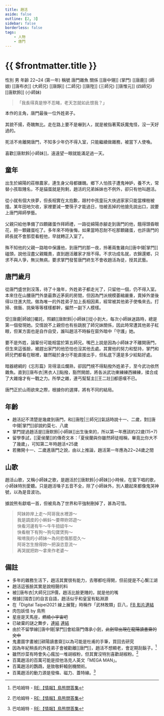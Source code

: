 ```yaml
---
title: 趙活
aside: false
outline: [2, 3]
sidebar: false
borderless: false
tags:
    - 人物
    - 唐門
---
```


# {{ $frontmatter.title }}

<ChTabs position="bottom">
    <ChTab title="趙活">
        <Ch
            src='/images/characters/player/normal.png' 
            position='right'/>
        <ChName nameZh='趙活' nameEn='Zhao Huo' position='right' />
        <ChTable>
            <ChTr>
                <ChTd isTitle=true>
                    性別
                </ChTd>
                <ChTd>
                    男
                </ChTd>
            </ChTr>
            <ChTr>
                <ChTd isTitle=true>
                    年齡
                </ChTd>
                <ChTd>
                    22~24 (第一年)
                </ChTd>
            </ChTr>
            <ChTr>
                <ChTd isTitle=true>
                    稱號
                </ChTd>
                <ChTd>
                    唐門雜魚
                </ChTd>
            </ChTr>
            <ChTr>
                <ChTd isTitle=true position='center'>
                    關係
                </ChTd>
            </ChTr>
            <ChTr>
                <ChTd position='center'>
                    [[唐中翎]] (掌門)
                </ChTd>
            </ChTr>
            <ChTr>
                <ChTd position='center'>
                    [[唐鹿]] (師娘)
                </ChTd>
            </ChTr>
            <ChTr>
                <ChTd position='center'>  
                    [[唐布衣]] (大師兄)
                </ChTd>
            </ChTr>
            <ChTr>
                <ChTd position='center'>  
                    [[唐錚]] (二師兄)
                </ChTd>
            </ChTr>
            <ChTr>
                <ChTd position='center'>  
                    [[唐陞]] (三師兄)
                </ChTd>
            </ChTr>
            <ChTr>
                <ChTd position='center'>  
                    [[唐惟元]] (四師兄)
                </ChTd>
            </ChTr>
            <ChTr>
                <ChTd position='center'>
                    [[唐默鈴]] (小師妹)
                </ChTd>
            </ChTr>
        </ChTable>
    </ChTab>
    <ChTab title="自戀">
        <Ch
            src='/images/characters/player/normal2.png' 
            position='right'/>
        <ChName nameZh='自戀' nameEn='Narcissist' position='right' />
    </ChTab>
    <ChTab title="生氣">
        <Ch
            src='/images/characters/player/angry2.png' 
            position='right'/>
        <ChName nameZh='生氣' nameEn='Angry' position='right' />
    </ChTab>
    <ChTab title="計畫通">
        <Ch
            src='/images/characters/player/gloomy2.png' 
            position='right'/>
        <ChName nameZh='計畫通' nameEn='As Planned' position='right' />
    </ChTab>
    <ChTab title="鼻青臉腫">
        <Ch
            src='/images/characters/player/hurt.png' 
            position='right'/>
        <ChName nameZh='鼻青臉腫' nameEn='Black and Blue' position='right' />
    </ChTab>
    <ChTab title="奄奄一息">
        <Ch
            src='/images/characters/player/hurt2.png' 
            position='right'/>
        <ChName nameZh='奄奄一息' nameEn='Dying' position='right' />
    </ChTab>
    <ChTab title="大笑">
        <Ch
            src='/images/characters/player/laugh2.png' 
            position='right'/>
        <ChName nameZh='大笑' nameEn='Laugh' position='right' />
    </ChTab>
    <ChTab title="緊張">
        <Ch
            src='/images/characters/player/nervous2.png' 
            position='right'/>
        <ChName nameZh='緊張' nameEn='Nervous' position='right' />
    </ChTab>
    <ChTab title="想入非非">
        <Ch
            src='/images/characters/player/revel.png' 
            position='right'/>
        <ChName nameZh='想入非非' nameEn='Revel' position='right' />
    </ChTab>
    <ChTab title="悲傷">
        <Ch
            src='/images/characters/player/sad1.png' 
            position='right'/>
        <ChName nameZh='悲傷' nameEn='Sad' position='right' />
    </ChTab>
    <ChTab title="驚嚇">
        <Ch
            src='/images/characters/player/shock.png' 
            position='right'/>
        <ChName nameZh='驚嚇' nameEn='Shock' position='right' />
    </ChTab>
    <ChTab title="使徒">
        <Ch
            src='/images/characters/player/special1.png' 
            position='right'/>
        <ChName nameZh='使徒' nameEn='Angel' position='right' />
    </ChTab>
    <ChTab title="城之內">
        <Ch
            src='/images/characters/player/suck1.png' 
            position='right'/>
        <ChName nameZh='城之內' nameEn='Jonouchi' position='right' />
    </ChTab>
    <ChTab title="舔刀">
        <Ch
            src='/images/characters/player/suck3.png' 
            position='right'/>
        <ChName nameZh='舔刀' nameEn='Lick Knife' position='right' />
    </ChTab>
    <ChTab title="趙傲天">
        <Ch
            src='/images/characters/player/normal3.png' 
            position='right'/>
        <ChName nameZh='趙傲天' nameEn='Zhao Proud Sky' position='right' />
    </ChTab>
    <ChTab title="百萬趙活">
        <Ch
            src='/images/characters/player/mega_player.png' 
            position='right'/>
        <ChName nameZh='百萬趙活' nameEn='Mega Zhao Huo' position='right' />
    </ChTab>
</ChTabs>

> 「我長得真是慘不忍睹，老天怎就如此恨我？」

本作的主角，唐門最後一位外姓弟子。
<br><br>
其貌不揚，奇醜無比。走在路上要不是嚇到人，就是被指著罵妖魔鬼怪，沒一天好過的。
<br><br>
死活不肯離開唐門，不知多少年仍不得入室，只能繼續做雜務，被當下人使喚。
<br><br>
喜歡[[唐默鈴|小師妹]]，遠遠望一眼就能滿足過一天。

## 童年

出生於綿陽的莊稼農家，連生身父母都嫌醜。鄉下人怕孩子遭鬼神妒，養不大，常替小孩取賤名，不是貓蛋就是狗剩，趙活的兄弟姊妹也不例外，卻只有他叫趙活。
<br><br>
從小就有個大俠夢，但長相實在太抱歉，跟村中孩童玩大俠過家家只能當棵樹被撞。某年田地欠收，家裡要減一雙筷子才能過日，怕被丟掉的他搶先說出口，說要上唐門拜師學藝。
<br><br>
父親只給他準備了四顆雞蛋作拜師禮，一路從綿陽赤腳走到唐門的他，餓得頭昏眼花，把一顆雞蛋吃了。多年來不時後悔，如果當時忍耐不吃那顆雞蛋，也許唐門的師長就不會那麼看輕他，早就轉正入室了。
<br><br>
殊不知他的父親一路暗中保護他，到唐門的那一夜，拎著兩隻雞向[[唐中翎|掌門]]磕頭，說他沒盡父親職責，直到趙活離家才捨不得。不求功成名就，衣錦還鄉，只求不與人爭，無災無病，要求掌門發誓唐門終生不會收趙活為徒，授其武藝。

## 唐門歲月

從唐門盛世到沒落，待了十幾年，外姓弟子都走光了，只留他一個，仍不得入室。本來住在山腰唐門外堡最靠近茅廁的房間，但因為門派規模萎縮嚴重，賣掉外堡後得以住進大院。做為唯一的外姓弟子加上長相因素，經常被其他弟子使喚來去。打掃、做飯、挑柴等等樣樣都幹，儼然一副下人模樣。
<br><br>
受[[唐鹿|師娘]]囑託，照顧[[唐默鈴|小師妹]]從小到大，每次小師妹迷路時，總是第一個發現她。交情說不上親但也有些跳脫了師兄妹關係，因此時常遭其他弟子紅眼，但某方面也是自作自受，誰叫趙活不時躲在窗外暗中「守護」她。
<br><br>
要不是外姓，論輩份可能相當於第五師兄。嘴巴上說是因為小師妹才不離開唐門，但生來這張臉，被趕出家門的他恐怕也沒其他去處。其實他的努力和堅持，掌門和師兄們都看在眼裡，雖然礙於身分不能直接出手，但私底下還是多少給點好處。
<br><br>
暗器總綱的《忘形篇》背得滾瓜爛熟，卻因門規不得點撥外姓弟子，至今武功依然雜魚。直到[[唐布衣|黑衣人]]點撥，豁然開朗，將各派武功東練練西練練，揉合成了大雜燴才有一戰之力。所學之雜，連丐幫幫主[[王二壯]]都感嘆不已。<br><br>
唐門正於山雨欲來之際，根據你的選擇，將有不同的結局。

## 年齡

-   趙活記不清楚是幾歲到唐門，和[[唐陞|三師兄]]氣話時說十一、二歲，對[[唐中翎|掌門]]卻說約莫七、八歲
-   掌門提過趙活是[[唐默鈴|小師妹]]出生後來的，所以第一年應該約22歲(15+7)
-   留學季試，[[夏侯蘭]]的傳奇文本：「夏侯蘭與你雖然師徒相稱，畢竟比你大不了幾歲」，可知第二年時趙活≤25歲
-   若撇開十一、二歲進唐門之說，由以上推論，趙活第一年應為22~24歲之間

## 山歌

趙活山歌，又稱小師妹之歌，是趙活於[[唐默鈴|小師妹]]小時候，在窗下唱的歌，小師妹特別愛聽。只是趙活嗓子五音不全，除了小師妹外，別人聽起來都像鬼哭神號，以為是音波功。
<br><br>
據說熊有獻唱一首，但被鳥為了世界和平強制刪掉了，甚為可惜。

> 阿妹妳岸上走～阿哥我水裡游～<br>
> 我是調皮的小蝌蚪～要帶妳郊遊～<br>
> 快看河邊有牛～牛牛扭妞牛～<br>
> 快看樹下有狗～狗勾寶煲狗～<br>
> 唉唷我的小師妹～為何悲傷那麼久～<br>
> 阿哥怎生捨得妳～把淚恣意流～<br>
> 再哭就把妳～拿來作老婆～

## 備註

- 多年的雜務生活下，趙活其實很有能力，去哪都吃得開，但前提是不心繫江湖
- 趙活這張臉其實是說相聲的料
- 被[[唐布衣|大師兄]]評價，趙活比臉更賤的，就是他的嘴
- 根據[[瑞杏]]的自言自語，趙活似乎和皇室有點淵源
- 在「Digital Taipei2021 線上展覽」時稱作「武林敗類」巨八，[FB 影片連結](https://www.facebook.com/watch/?mibextid=WC7FNe&v=1233034187106961&rdid=8LJ4hVfrxRlPIdcJ)
- 肉包妖怪 by 鳥熊
- 星座是天馬座，~~燃燒小宇宙吧~~
- 已破棄的謎之舞步，[連結](https://www.facebook.com/watch/?mibextid=oFDknk&v=1481577332312805&rdid=g1lRgORuhzdrbpQu) [連結](https://www.facebook.com/watch/?mibextid=oFDknk&v=1134896317435222&rdid=wGNDPFXDQ4Ny0hIM)
- 由於不留學線[[唐中翎|掌門]]會給唐門傳承小劍，~~此劍常出現在龍陽讀書齋的文中~~
- 鬼畫圖字畫被[[耕陽讀書齋]]以為可能是杜甫的手筆，買回去研究
- 因為年紀稍長的外姓弟子會被勸離[[唐門]]，趙活不想顯老，會定期刮鬍子。[^1]
- 雖然炒菜有時會失心瘋加一堆胡椒粉，但其實沒特別喜歡胡椒粉。[^1]
- 百萬趙活的百萬可能是捏他洛克人英文「MEGA MAN」。
- 百萬趙活的鸚鵡，是致敬軒轅劍機關術。
- 百萬趙活的動力源是發條、磁力、蓋特線。[^1]

[^1]: 巴哈姆特 - [RE:【情報】鳥熊問答集](https://forum.gamer.com.tw/Co.php?bsn=73317&sn=12029)
